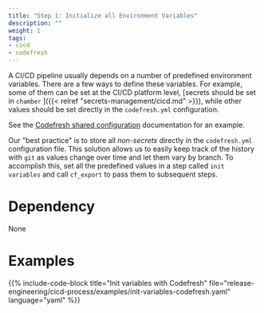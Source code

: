 ```yaml
---
title: "Step 1: Initialize all Environment Variables"
description: ""
weight: 1
tags:
- cicd
- codefresh
---
```


A CI/CD pipeline usually depends on a number of predefined environment variables. There are a few ways to define these variables. For example, some of them can be set at the CI/CD platform level, [secrets should be set in `chamber` ]({{< relref "secrets-management/cicd.md" >}}), while other values should be set directly in the `codefresh.yml` configuration.

See the [Codefresh shared configuration](https://g.codefresh.io/account/shared-config) documentation for an example.

Our "best practice" is to store all *non-secrets* directly in the `codefresh.yml` configuration file. This solution allows us to easily keep track of the history with `git` as values change over time and let them vary by branch. To accomplish this, set all the predefined values in a step called `init variables` and call `cf_export` to pass them to subsequent steps.

# Dependency

None

# Examples

{{% include-code-block title="Init variables with Codefresh" file="release-engineering/cicd-process/examples/init-variables-codefresh.yaml" language="yaml" %}}
